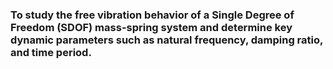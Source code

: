 ### To study the free vibration behavior of a Single Degree of Freedom (SDOF) mass-spring system and determine key dynamic parameters such as natural frequency, damping ratio, and time period.

